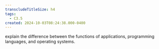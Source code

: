 ```yaml
---
transcludeTitleSize: h4
tags:
  - C3.5
created: 2024-10-03T08:24:38.000-0400
---
```

explain the difference between the functions of applications, programming languages, and operating systems.